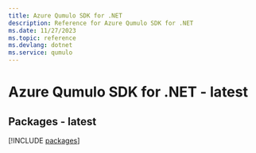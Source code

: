 ```yaml
---
title: Azure Qumulo SDK for .NET
description: Reference for Azure Qumulo SDK for .NET
ms.date: 11/27/2023
ms.topic: reference
ms.devlang: dotnet
ms.service: qumulo
---
```

# Azure Qumulo SDK for .NET - latest
## Packages - latest
[!INCLUDE [packages](qumulo-index.md)]